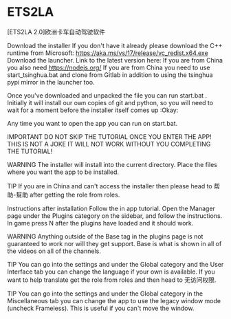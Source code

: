 # ETS2LA
[ETS2LA 2.0]欧洲卡车自动驾驶软件

Download the installer
If you don't have it already please download the C++ runtime from Microsoft: https://aka.ms/vs/17/release/vc_redist.x64.exe
Download the launcher. Link to the latest version here: 
If you are from China you also need https://nodejs.org/
If you are from China you need to use start_tsinghua.bat and clone from Gitlab in addition to using the tsinghua pypi mirror in the launcher too.

Once you've downloaded and unpacked the file you can run start.bat . Initially it will install our own copies of git and python, so you will need to wait for a moment before the installer itself comes up :Okay: 

 Any time you want to open the app you can run on start.bat.

IMPORTANT
DO NOT SKIP THE TUTORIAL ONCE YOU ENTER THE APP! THIS IS NOT A JOKE IT WILL NOT WORK WITHOUT YOU COMPLETING THE TUTORIAL!

WARNING
The installer will install into the current directory. Place the files where you want the app to be installed. 

TIP
If you are in China and can't access the installer then please head to ⁠帮助-幫助 after getting the role from ⁠roles.

Instructions after installation
Follow the in app tutorial.
Open the Manager page under the Plugins category on the sidebar, and follow the instructions. In game press N after the plugins have loaded and it should work.

WARNING
Anything outside of the Base tag in the plugins page is not guaranteed to work nor will they get support. Base is what is shown in all of the videos on all of the channels.

TIP
You can go into the settings and under the Global category and the User Interface tab you can change the language if your own is available. If you want to help translate get the role from ⁠roles and then head to ⁠无访问权限.

TIP
You can go into the settings and under the Global category in the Miscellaneous tab you can change the app to use the legacy window mode (uncheck Frameless). This is useful if you can't move the window.
